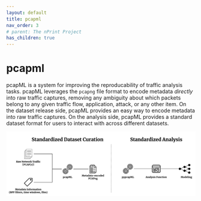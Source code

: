 ```yaml
---
layout: default
title: pcapml
nav_order: 3
# parent: The nPrint Project
has_children: true
---
```


# pcapml

pcapML is a system for improving the reproducability of traffic analysis tasks. pcapML leverages the `pcapng` file format to encode metadata *directly* into raw traffic captures, removing any ambiguity about which packets belong to any given traffic flow, application, attack, or any other item. On the dataset release side, pcapML provides an easy way to encode metadata into raw traffic captures. On the analysis side, pcapML provides a standard dataset format for users to interact with across different datasets.

![pcapML](pcapml.png)
